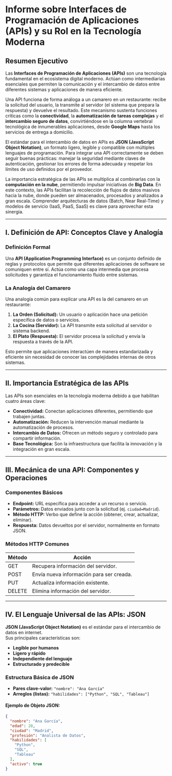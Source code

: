 # Informe sobre Interfaces de Programación de Aplicaciones (APIs) y su Rol en la Tecnología Moderna

## Resumen Ejecutivo
Las **Interfaces de Programación de Aplicaciones (APIs)** son una tecnología fundamental en el ecosistema digital moderno. Actúan como intermediarias esenciales que permiten la comunicación y el intercambio de datos entre diferentes sistemas y aplicaciones de manera eficiente.  

Una API funciona de forma análoga a un camarero en un restaurante: recibe la solicitud del usuario, la transmite al servidor (el sistema que prepara la respuesta) y devuelve el resultado. Este mecanismo sustenta funciones críticas como la **conectividad**, la **automatización de tareas complejas** y el **intercambio seguro de datos**, convirtiéndose en la columna vertebral tecnológica de innumerables aplicaciones, desde **Google Maps** hasta los servicios de entrega a domicilio.  

El estándar para el intercambio de datos en APIs es **JSON (JavaScript Object Notation)**, un formato ligero, legible y compatible con múltiples lenguajes de programación. Para integrar una API correctamente se deben seguir buenas prácticas: manejar la seguridad mediante claves de autenticación, gestionar los errores de forma adecuada y respetar los límites de uso definidos por el proveedor.  

La importancia estratégica de las APIs se multiplica al combinarlas con la **computación en la nube**, permitiendo impulsar iniciativas de **Big Data**. En este contexto, las APIs facilitan la recolección de flujos de datos masivos hacia la nube, donde pueden ser almacenados, procesados y analizados a gran escala. Comprender arquitecturas de datos (Batch, Near Real-Time) y modelos de servicio (IaaS, PaaS, SaaS) es clave para aprovechar esta sinergia.

---

## I. Definición de API: Conceptos Clave y Analogía

### Definición Formal
Una **API (Application Programming Interface)** es un conjunto definido de reglas y protocolos que permite que diferentes aplicaciones de software se comuniquen entre sí. Actúa como una capa intermedia que procesa solicitudes y garantiza el funcionamiento fluido entre sistemas.

### La Analogía del Camarero
Una analogía común para explicar una API es la del camarero en un restaurante:
1. **La Orden (Solicitud):** Un usuario o aplicación hace una petición específica de datos o servicios.  
2. **La Cocina (Servidor):** La API transmite esta solicitud al servidor o sistema backend.  
3. **El Plato (Respuesta):** El servidor procesa la solicitud y envía la respuesta a través de la API.  

Esto permite que aplicaciones interactúen de manera estandarizada y eficiente sin necesidad de conocer las complejidades internas de otros sistemas.

---

## II. Importancia Estratégica de las APIs
Las APIs son esenciales en la tecnología moderna debido a que habilitan cuatro áreas clave:

- **Conectividad:** Conectan aplicaciones diferentes, permitiendo que trabajen juntas.  
- **Automatización:** Reducen la intervención manual mediante la automatización de procesos.  
- **Intercambio de Datos:** Ofrecen un método seguro y controlado para compartir información.  
- **Base Tecnológica:** Son la infraestructura que facilita la innovación y la integración en gran escala.  

---

## III. Mecánica de una API: Componentes y Operaciones

### Componentes Básicos
- **Endpoint:** URL específica para acceder a un recurso o servicio.  
- **Parámetros:** Datos enviados junto con la solicitud (ej. `ciudad=Madrid`).  
- **Método HTTP:** Verbo que define la acción (obtener, crear, actualizar, eliminar).  
- **Respuesta:** Datos devueltos por el servidor, normalmente en formato JSON.  

### Métodos HTTP Comunes
| Método  | Acción                                    |
|---------|-------------------------------------------|
| GET     | Recupera información del servidor.        |
| POST    | Envía nueva información para ser creada.  |
| PUT     | Actualiza información existente.          |
| DELETE  | Elimina información del servidor.         |

---

## IV. El Lenguaje Universal de las APIs: JSON

**JSON (JavaScript Object Notation)** es el estándar para el intercambio de datos en internet.  
Sus principales características son:

- **Legible por humanos**  
- **Ligero y rápido**  
- **Independiente del lenguaje**  
- **Estructurado y predecible**  

### Estructura Básica de JSON
- **Pares clave-valor:** `"nombre": "Ana García"`  
- **Arreglos (listas):** `"habilidades": ["Python", "SQL", "Tableau"]`  

#### Ejemplo de Objeto JSON:
```json
{
  "nombre": "Ana García",
  "edad": 28,
  "ciudad": "Madrid",
  "profesión": "Analista de Datos",
  "habilidades": [
    "Python",
    "SQL",
    "Tableau"
  ],
  "activo": true
}